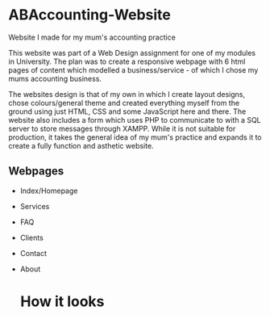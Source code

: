 # ABAccounting-Website
Website I made for my mum's accounting practice

This website was part of a Web Design assignment for one of my modules in University. The plan was to create a responsive webpage with 6 html pages of content which modelled a business/service - of which I chose my mums accounting business.

The websites design is that of my own in which I create layout designs, chose colours/general theme and created everything myself from the ground using just HTML, CSS and some JavaScript here and there. The website also includes a form which uses PHP to communicate to with a SQL server to store messages through XAMPP. While it is not suitable for production, it takes the general idea of my mum's practice and expands it to create a fully function and asthetic website.

## Webpages 

- Index/Homepage
- Services
- FAQ
- Clients
- Contact
- About

  # How it looks

  
